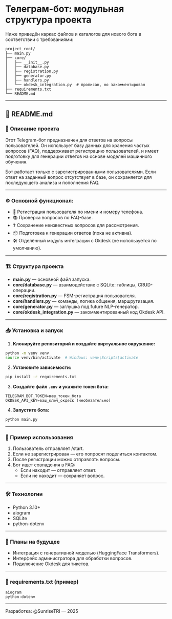 # Телеграм-бот: модульная структура проекта

Ниже приведён каркас файлов и каталогов для нового бота в соответствии с требованиями:

```
project_root/
├── main.py
├── core/
│   ├── __init__.py
│   ├── database.py
│   ├── registration.py
│   ├── generator.py
│   ├── handlers.py
│   └── okdesk_integration.py  # прописан, но закомментирован
├── requirements.txt
└── README.md
```

---

## 📘 README.md

### 📌 Описание проекта

Этот Telegram-бот предназначен для ответов на вопросы пользователей. Он использует базу данных для хранения частых вопросов (FAQ), поддерживает регистрацию пользователей, и имеет подготовку для генерации ответов на основе моделей машинного обучения. 

Бот работает только с зарегистрированными пользователями. Если ответ на заданный вопрос отсутствует в базе, он сохраняется для последующего анализа и пополнения FAQ.

---

### ⚙️ Основной функционал:

- 🔐 Регистрация пользователя по имени и номеру телефона.
- 📚 Проверка вопросов по FAQ-базе.
- ❓ Сохранение неизвестных вопросов для рассмотрения.
- 📦 Подготовка к генерации ответов (пока не активна).
- 🛠 Отделённый модуль интеграции с Okdesk (не используется по умолчанию).

---

### 🏗 Структура проекта

- **main.py** — основной файл запуска.
- **core/database.py** — взаимодействие с SQLite: таблицы, CRUD-операции.
- **core/registration.py** — FSM-регистрация пользователя.
- **core/handlers.py** — команды, логика общения, маршрутизация.
- **core/generator.py** — заглушка под future NLP-генератор.
- **core/okdesk_integration.py** — закомментированный код Okdesk API.

---

### 📥 Установка и запуск

1. **Клонируйте репозиторий и создайте виртуальное окружение:**
```bash
python -m venv venv
source venv/bin/activate  # Windows: venv\Scripts\activate
```

2. **Установите зависимости:**
```bash
pip install -r requirements.txt
```

3. **Создайте файл `.env` и укажите токен бота:**
```
TELEGRAM_BOT_TOKEN=ваш_токен_бота
OKDESK_API_KEY=ваш_ключ_окдеск (необязательно)
```

4. **Запустите бота:**
```bash
python main.py
```

---

### 📎 Пример использования

1. Пользователь отправляет /start.
2. Если не зарегистрирован — его попросят поделиться контактом.
3. После регистрации можно отправлять вопросы.
4. Бот ищет совпадения в FAQ:
   - Если находит — отправляет ответ.
   - Если не находит — сохраняет вопрос.

---

### 🛠 Технологии
- Python 3.10+
- aiogram
- SQLite
- python-dotenv

---

### 📌 Планы на будущее

- Интеграция с генеративной моделью (HuggingFace Transformers).
- Интерфейс администратора для обработки вопросов.
- Подключение Okdesk для тикетов.

---

### 📂 requirements.txt (пример)
```
aiogram
python-dotenv
```

---

Разработка: @SunriseTRI — 2025

